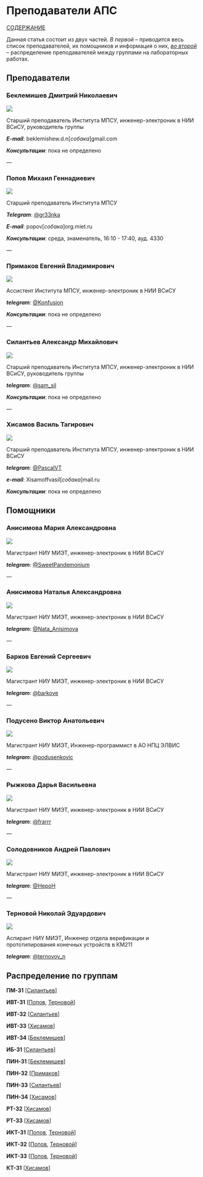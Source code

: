 # Преподаватели АПС

[СОДЕРЖАНИЕ](../README.md)

Данная статья состоит из двух частей. *В первой* – приводится весь список преподавателей, их помощников и информация о них, *[во второй](#распределение-по-группам)* – распределение преподавателей между группами на лабораторных работах.

## Преподаватели

### Беклемишев Дмитрий Николаевич

<img src="pic/beklemishev.jpg"  />

Старший преподаватель Института МПСУ, инженер-электроник в НИИ ВСиСУ, руководитель группы

***E-mail***: beklemishew.d.n[*собака*]gmail.com

***Консультации***: пока не определено

––



### Попов Михаил Геннадиевич

<img src="pic/popov.jpg"  />

Старший преподаватель Института МПСУ

***Telegram***: [@gr33nka](https://t.me/gr33nka)

***E-mail***: popov[*собака*]org.miet.ru

***Консультации***: среда, знаменатель, 16:10 - 17:40, ауд. 4330

––



### Примаков Евгений Владимирович

<img src="pic/primakov.jpg"  />

Ассистент Института МПСУ, инженер-электроник в НИИ ВСиСУ

***telegram***: [@Konfusion](http://t.me/Konfusion)

***Консультации***: пока не определено

––



### Силантьев Александр Михайлович

<img src="pic/silantiev.jpg"  />

Старший преподаватель Института МПСУ, инженер-электроник в НИИ ВСиСУ, руководитель группы

***telegram***: [@sam_sil](http://t.me/sam_sil)

***Консультации***: пока не определено

––



### Хисамов Василь Тагирович

<img src="pic/hisamov.jpg"  />

Старший преподаватель Института МПСУ, инженер-электроник в НИИ ВСиСУ

***telegram***: [@PascalVT](http://t.me/PascalVT)

***e-mail***: Xisamoffvasil[*собака*]mail.ru

***Консультации***: пока не определено



## Помощники



### Анисимова Мария Александровна

<img src="pic/anisimovam.jpg"  />

Магистрант НИУ МИЭТ, инженер-электроник в НИИ ВСиСУ

***telegram***: [@SweetPandemonium](http://t.me/SweetPandemonium)

––



### Анисимова Наталья Александровна

<img src="pic/anisimovan.jpg"  />

Магистрант НИУ МИЭТ, инженер-электроник в НИИ ВСиСУ

***telegram***: [@Nata_Anisimova](http://t.me/Nata_Anisimova)

––



### Барков Евгений Сергеевич

<img src="pic/barkov.jpg"  />

Магистрант НИУ МИЭТ, инженер-электроник в НИИ ВСиСУ

***telegram***: [@barkove](http://t.me/barkove)

––



### Подусено Виктор Анатольевич

![](pic/podusenko.jpg)

Магистрант НИУ МИЭТ, Инженер-программист в АО НПЦ ЭЛВИС

***telegram***: [@podusenkovic](http://t.me/podusenkovic)

––



### Рыжкова Дарья Васильевна

<img src="pic/rygkova.jpg"  />

Магистрант НИУ МИЭТ, инженер-электроник в НИИ ВСиСУ

***telegram***: [@frarrr](http://t.me/frarrr)

––



### Солодовников Андрей Павлович

<img src="pic/solodovnikov.jpg"  />

Магистрант НИУ МИЭТ, инженер-электроник в НИИ ВСиСУ

***telegram***: [@HepoH](http://t.me/HepoH)

––



### Терновой Николай Эдуардович

<img src="pic/ternovoi.jpg"  />

Аспирант НИУ МИЭТ, Инженер отдела верификации и прототипирования конечных устройств в КМ211

***telegram***: [@ternovoy_n](http://t.me/ternovoy_n)



## Распределение по группам

**ПМ-31** [[Силантьев](#силантьев-александр-михайлович)]

**ИВТ-31** [[Попов](#попов-михаил-геннадиевич), [Терновой](#терновой-николай-эдуардович)]

**ИВТ-32** [[Силантьев](#силантьев-александр-михайлович)]

**ИВТ-33** [[Хисамов](#хисамов-василь-тагирович)]

**ИВТ-34** [[Беклемишев](#беклемишев-дмитрий-николаевич)]

**ИБ-31** [[Силантьев](#силантьев-александр-михайлович)]

**ПИН-31** [[Беклемишев](#беклемишев-дмитрий-николаевич)]

**ПИН-32** [[Примаков](#примаков-евгений-владимирович)]

**ПИН-33** [[Силантьев](#силантьев-александр-михайлович)]

**ПИН-34** [[Хисамов](#хисамов-василь-тагирович)]

**РТ-32** [[Хисамов](#хисамов-василь-тагирович)]

**РТ-33** [[Хисамов](#хисамов-василь-тагирович)]

**ИКТ-31** [[Попов](#попов-михаил-геннадиевич), [Терновой](#терновой-николай-эдуардович)]

**ИКТ-32** [[Попов](#попов-михаил-геннадиевич), [Терновой](#терновой-николай-эдуардович)]

**ИКТ-33** [[Попов](#попов-михаил-геннадиевич), [Терновой](#терновой-николай-эдуардович)]

**КТ-31** [[Хисамов](#хисамов-василь-тагирович)]